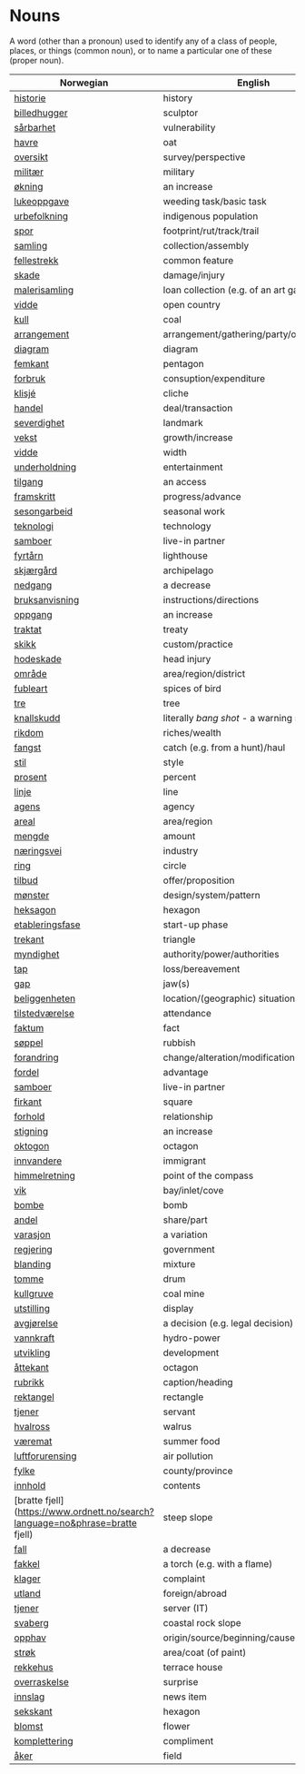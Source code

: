 # Nouns

A word (other than a pronoun) used to identify any of a class of people, places, or things (common noun), or to name a particular one of these (proper noun).

| Norwegian | English | Gender |
| --- | --- | --- |
| [historie](https://www.ordnett.no/search?language=no&phrase=historie) | history | m/f |
| [billedhugger](https://www.ordnett.no/search?language=no&phrase=billedhugger) | sculptor | m |
| [sårbarhet](https://www.ordnett.no/search?language=no&phrase=sårbarhet) | vulnerability | m |
| [havre](https://www.ordnett.no/search?language=no&phrase=havre) | oat | m |
| [oversikt](https://www.ordnett.no/search?language=no&phrase=oversikt) | survey/perspective | m |
| [militær](https://www.ordnett.no/search?language=no&phrase=militær) | military | m |
| [økning](https://www.ordnett.no/search?language=no&phrase=økning) | an increase | m |
| [lukeoppgave](https://www.ordnett.no/search?language=no&phrase=lukeoppgave) | weeding task/basic task | m |
| [urbefolkning](https://www.ordnett.no/search?language=no&phrase=urbefolkning) | indigenous population | m |
| [spor](https://www.ordnett.no/search?language=no&phrase=spor) | footprint/rut/track/trail | i |
| [samling](https://www.ordnett.no/search?language=no&phrase=samling) | collection/assembly | m |
| [fellestrekk](https://www.ordnett.no/search?language=no&phrase=fellestrekk) | common feature | i |
| [skade](https://www.ordnett.no/search?language=no&phrase=skade) | damage/injury | m |
| [malerisamling](https://www.ordnett.no/search?language=no&phrase=malerisamling) | loan collection (e.g. of an art gallery) | m |
| [vidde](https://www.ordnett.no/search?language=no&phrase=vidde) | open country | m |
| [kull](https://www.ordnett.no/search?language=no&phrase=kull) | coal | i |
| [arrangement](https://www.ordnett.no/search?language=no&phrase=arrangement) | arrangement/gathering/party/organisation | i |
| [diagram](https://www.ordnett.no/search?language=no&phrase=diagram) | diagram | i |
| [femkant](https://www.ordnett.no/search?language=no&phrase=femkant) | pentagon | m |
| [forbruk](https://www.ordnett.no/search?language=no&phrase=forbruk) | consuption/expenditure | i |
| [klisjé](https://www.ordnett.no/search?language=no&phrase=klisjé) | cliche | m |
| [handel](https://www.ordnett.no/search?language=no&phrase=handel) | deal/transaction | m |
| [severdighet](https://www.ordnett.no/search?language=no&phrase=severdighet) | landmark | m |
| [vekst](https://www.ordnett.no/search?language=no&phrase=vekst) | growth/increase | m |
| [vidde](https://www.ordnett.no/search?language=no&phrase=vidde) | width | m/f |
| [underholdning](https://www.ordnett.no/search?language=no&phrase=underholdning) | entertainment | m |
| [tilgang](https://www.ordnett.no/search?language=no&phrase=tilgang) | an access | i |
| [framskritt](https://www.ordnett.no/search?language=no&phrase=framskritt) | progress/advance | i |
| [sesongarbeid](https://www.ordnett.no/search?language=no&phrase=sesongarbeid) | seasonal work | i |
| [teknologi](https://www.ordnett.no/search?language=no&phrase=teknologi) | technology | m |
| [samboer](https://www.ordnett.no/search?language=no&phrase=samboer) | live-in partner | m |
| [fyrtårn](https://www.ordnett.no/search?language=no&phrase=fyrtårn) | lighthouse | i |
| [skjærgård](https://www.ordnett.no/search?language=no&phrase=skjærgård) | archipelago | m |
| [nedgang](https://www.ordnett.no/search?language=no&phrase=nedgang) | a decrease | m |
| [bruksanvisning](https://www.ordnett.no/search?language=no&phrase=bruksanvisning) | instructions/directions | m |
| [oppgang](https://www.ordnett.no/search?language=no&phrase=oppgang) | an increase | m |
| [traktat](https://www.ordnett.no/search?language=no&phrase=traktat) | treaty | m |
| [skikk](https://www.ordnett.no/search?language=no&phrase=skikk) | custom/practice | m |
| [hodeskade](https://www.ordnett.no/search?language=no&phrase=hodeskade) | head injury | m |
| [område](https://www.ordnett.no/search?language=no&phrase=område) | area/region/district | i |
| [fubleart](https://www.ordnett.no/search?language=no&phrase=fubleart) | spices of bird | m/f |
| [tre](https://www.ordnett.no/search?language=no&phrase=tre) | tree | i |
| [knallskudd](https://www.ordnett.no/search?language=no&phrase=knallskudd) | literally _bang shot_ - a warning shot gun | i |
| [rikdom](https://www.ordnett.no/search?language=no&phrase=rikdom) | riches/wealth | m |
| [fangst](https://www.ordnett.no/search?language=no&phrase=fangst) | catch (e.g. from a hunt)/haul | m |
| [stil](https://www.ordnett.no/search?language=no&phrase=stil) | style | m |
| [prosent](https://www.ordnett.no/search?language=no&phrase=prosent) | percent | m |
| [linje](https://www.ordnett.no/search?language=no&phrase=linje) | line | m |
| [agens](https://www.ordnett.no/search?language=no&phrase=agens) | agency | m |
| [areal](https://www.ordnett.no/search?language=no&phrase=areal) | area/region | i |
| [mengde](https://www.ordnett.no/search?language=no&phrase=mengde) | amount | m |
| [næringsvei](https://www.ordnett.no/search?language=no&phrase=næringsvei) | industry | m |
| [ring](https://www.ordnett.no/search?language=no&phrase=ring) | circle | m |
| [tilbud](https://www.ordnett.no/search?language=no&phrase=tilbud) | offer/proposition | i |
| [mønster](https://www.ordnett.no/search?language=no&phrase=mønster) | design/system/pattern | i |
| [heksagon](https://www.ordnett.no/search?language=no&phrase=heksagon) | hexagon | m |
| [etableringsfase](https://www.ordnett.no/search?language=no&phrase=etableringsfase) | start-up phase | m |
| [trekant](https://www.ordnett.no/search?language=no&phrase=trekant) | triangle | m |
| [myndighet](https://www.ordnett.no/search?language=no&phrase=myndighet) | authority/power/authorities | m |
| [tap](https://www.ordnett.no/search?language=no&phrase=tap) | loss/bereavement | i |
| [gap](https://www.ordnett.no/search?language=no&phrase=gap) | jaw(s) | m |
| [beliggenheten](https://www.ordnett.no/search?language=no&phrase=beliggenheten) | location/(geographic) situation | m/f |
| [tilstedværelse](https://www.ordnett.no/search?language=no&phrase=tilstedværelse) | attendance | i |
| [faktum](https://www.ordnett.no/search?language=no&phrase=faktum) | fact | i |
| [søppel](https://www.ordnett.no/search?language=no&phrase=søppel) | rubbish | i |
| [forandring](https://www.ordnett.no/search?language=no&phrase=forandring) | change/alteration/modification | m |
| [fordel](https://www.ordnett.no/search?language=no&phrase=fordel) | advantage | m |
| [samboer](https://www.ordnett.no/search?language=no&phrase=samboer) | live-in partner | m |
| [firkant](https://www.ordnett.no/search?language=no&phrase=firkant) | square | m |
| [forhold](https://www.ordnett.no/search?language=no&phrase=forhold) | relationship | i |
| [stigning](https://www.ordnett.no/search?language=no&phrase=stigning) | an increase | m |
| [oktogon](https://www.ordnett.no/search?language=no&phrase=oktogon) | octagon | m |
| [innvandere](https://www.ordnett.no/search?language=no&phrase=innvandere) | immigrant | m |
| [himmelretning](https://www.ordnett.no/search?language=no&phrase=himmelretning) | point of the compass | m |
| [vik](https://www.ordnett.no/search?language=no&phrase=vik) | bay/inlet/cove | m |
| [bombe](https://www.ordnett.no/search?language=no&phrase=bombe) | bomb | m |
| [andel](https://www.ordnett.no/search?language=no&phrase=andel) | share/part | m |
| [varasjon](https://www.ordnett.no/search?language=no&phrase=varasjon) | a variation | m |
| [regjering](https://www.ordnett.no/search?language=no&phrase=regjering) | government | m |
| [blanding](https://www.ordnett.no/search?language=no&phrase=blanding) | mixture | m |
| [tomme](https://www.ordnett.no/search?language=no&phrase=tomme) | drum | m |
| [kullgruve](https://www.ordnett.no/search?language=no&phrase=kullgruve) | coal mine | m |
| [utstilling](https://www.ordnett.no/search?language=no&phrase=utstilling) | display | m |
| [avgjørelse](https://www.ordnett.no/search?language=no&phrase=avgjørelse) | a decision (e.g. legal decision) | m |
| [vannkraft](https://www.ordnett.no/search?language=no&phrase=vannkraft) | hydro-power | m |
| [utvikling](https://www.ordnett.no/search?language=no&phrase=utvikling) | development | m |
| [åttekant](https://www.ordnett.no/search?language=no&phrase=åttekant) | octagon | m |
| [rubrikk](https://www.ordnett.no/search?language=no&phrase=rubrikk) | caption/heading | m |
| [rektangel](https://www.ordnett.no/search?language=no&phrase=rektangel) | rectangle | i |
| [tjener](https://www.ordnett.no/search?language=no&phrase=tjener) | servant | m |
| [hvalross](https://www.ordnett.no/search?language=no&phrase=hvalross) | walrus | m |
| [væremat](https://www.ordnett.no/search?language=no&phrase=væremat) | summer food | m |
| [luftforurensing](https://www.ordnett.no/search?language=no&phrase=luftforurensing) | air pollution | m |
| [fylke](https://www.ordnett.no/search?language=no&phrase=fylke) | county/province | i |
| [innhold](https://www.ordnett.no/search?language=no&phrase=innhold) | contents | i |
| [bratte fjell](https://www.ordnett.no/search?language=no&phrase=bratte fjell) | steep slope | m |
| [fall](https://www.ordnett.no/search?language=no&phrase=fall) | a decrease | i |
| [fakkel](https://www.ordnett.no/search?language=no&phrase=fakkel) | a torch (e.g. with a flame) | m |
| [klager](https://www.ordnett.no/search?language=no&phrase=klager) | complaint | m |
| [utland](https://www.ordnett.no/search?language=no&phrase=utland) | foreign/abroad | m |
| [tjener](https://www.ordnett.no/search?language=no&phrase=tjener) | server (IT) | m |
| [svaberg](https://www.ordnett.no/search?language=no&phrase=svaberg) | coastal rock slope | i |
| [opphav](https://www.ordnett.no/search?language=no&phrase=opphav) | origin/source/beginning/cause | i |
| [strøk](https://www.ordnett.no/search?language=no&phrase=strøk) | area/coat (of paint) | i |
| [rekkehus](https://www.ordnett.no/search?language=no&phrase=rekkehus) | terrace house | i |
| [overraskelse](https://www.ordnett.no/search?language=no&phrase=overraskelse) | surprise | m |
| [innslag](https://www.ordnett.no/search?language=no&phrase=innslag) | news item | i |
| [sekskant](https://www.ordnett.no/search?language=no&phrase=sekskant) | hexagon | m |
| [blomst](https://www.ordnett.no/search?language=no&phrase=blomst) | flower | m |
| [komplettering](https://www.ordnett.no/search?language=no&phrase=komplettering) | compliment | m |
| [åker](https://www.ordnett.no/search?language=no&phrase=åker) | field | m |

